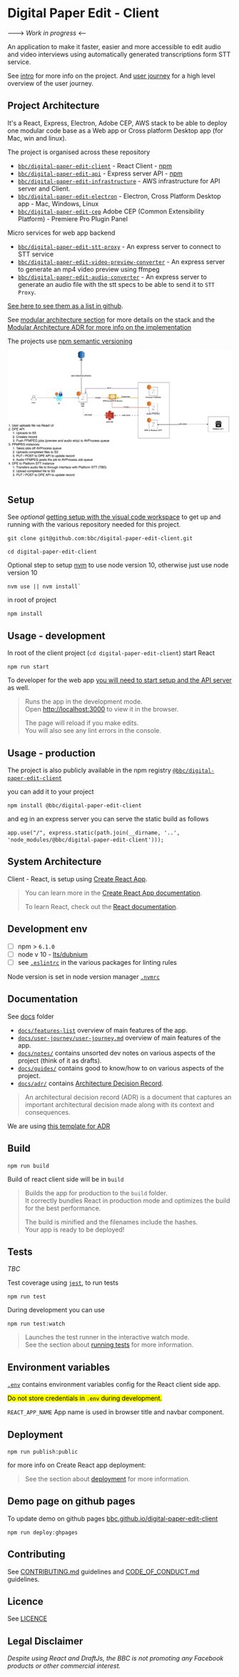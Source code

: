 # Digital Paper Edit - Client

---> _Work in progress_ <--

An application to make it faster, easier and more accessible to edit audio and video interviews using automatically generated transcriptions form STT service.

See [intro](./docs/intro.md) for more info on the project. And [user journey](./docs/user-journey/user-journey.md) for a high level overview of the user journey.

## Project Architecture 

It's a React, Express, Electron, Adobe CEP, AWS stack to be able to deploy one modular code base as a Web app or Cross platform Desktop app (for Mac, win and linux).

The project is organised across these repository 

- [`bbc/digital-paper-edit-client`](https://github.com/bbc/digital-paper-edit-client) - React Client - [npm](https://www.npmjs.com/package/@bbc/digital-paper-edit-client)
- [`bbc/digital-paper-edit-api`](https://github.com/bbc/digital-paper-edit-api) - Express server API - [npm](https://www.npmjs.com/package/@bbc/digital-paper-edit-api)
- [`bbc/digital-paper-edit-infrastructure`](https://github.com/bbc/digital-paper-edit-infrastructure) - AWS infrastructure for API server and Client.
- [`bbc/digital-paper-edit-electron`](https://github.com/bbc/digital-paper-edit-electron) - Electron, Cross Platform Desktop app - Mac, Windows, Linux
- [`bbc/digital-paper-edit-cep`](https://github.com/bbc/digital-paper-edit-cep) Adobe CEP (Common Extensibility Platform) - Premiere Pro Plugin Panel

Micro services for web app backend

- [`bbc/digital-paper-edit-stt-proxy`](https://github.com/bbc/digital-paper-edit-stt-proxy) - An express server to connect to STT service
- [`bbc/digital-paper-edit-video-preview-converter`](https://github.com/bbc/digital-paper-edit-video-preview-converterr) - An express server to generate an mp4 video preview using ffmpeg
- [`bbc/digital-paper-edit-audio-converter`](https://github.com/bbc/digital-paper-edit-audio-converter) - An express server to generate an audio file with the stt specs to be able to send it to `STT Proxy`.

[See here to see them as a list in github](https://github.com/topics/digital-paper-edit).

See [modular architecture section](./docs/guides/modular-architecture.md) for more details on the stack and the [Modular Architecture ADR for more info on the implementation](https://github.com/bbc/digital-paper-edit-client/blob/master/docs/ADR/2019-05-09-modular-architecture.md)

The projects use [npm semantic versioning](https://docs.npmjs.com/about-semantic-versioning)

![](https://raw.githubusercontent.com/bbc/digital-paper-edit-infrastructure/master/docs/adr/newest_arch.png)

## Setup

<!-- _stack - optional_

_How to build and run the code/app_ -->

See _optional_ [getting setup with the visual code workspace](docs/guides/visual-code-workspace-setup.md) to get up and running with the various repository needed for this project.


```
git clone git@github.com:bbc/digital-paper-edit-client.git
```

```
cd digital-paper-edit-client
```

Optional step to setup [nvm](https://github.com/nvm-sh/nvm) to use node version 10, otherwise just use node version 10
```
nvm use || nvm install`
```

in root of project
```
npm install
```

## Usage - development

<!-- `cd` into the individual repository inside [`./packages`](./packages) and npm start, or see respective README and package.json for how deal with each. -->


In root of the client project (`cd digital-paper-edit-client`) start React 

```
npm run start
```

To developer for the web app [you will need to start setup and the API server](https://github.com/bbc/digital-paper-edit-api#setup) as well.


>Runs the app in the development mode.<br>
Open [http://localhost:3000](http://localhost:3000) to view it in the browser.
>
>The page will reload if you make edits.<br>
You will also see any lint errors in the console.

<!-- additionally to develop for electron also run ,in another terminal, in root of project.

```
make start-electron
``` -->


## Usage - production

The project is also publicly available in the npm registry [`@bbc/digital-paper-edit-client`](https://www.npmjs.com/package/@bbc/digital-paper-edit-client)

 you can add it to your project
```
npm install @bbc/digital-paper-edit-client
```

and eg in an express server you can serve the static build as follows

```
app.use("/", express.static(path.join(__dirname, '..', 'node_modules/@bbc/digital-paper-edit-client')));
```

## System Architecture

Client - React, is setup using [Create React App](https://facebook.github.io/create-react-app/docs/getting-started).

>You can learn more in the [Create React App documentation](https://facebook.github.io/create-react-app/docs/getting-started).
>
>To learn React, check out the [React documentation](https://reactjs.org/).



## Development env

<!--
 _How to run the development environment_

_Coding style convention ref optional, eg which linter to use_

_Linting, github pre-push hook - optional_ -->

- [ ] npm > `6.1.0`
- [ ] node v 10 - [lts/dubnium](https://scotch.io/tutorials/whats-new-in-node-10-dubnium)
- [ ] see [`.eslintrc`](./.eslintrc) in the various packages for linting rules

Node version is set in node version manager [`.nvmrc`](https://github.com/creationix/nvm#nvmrc)

<!-- TODO: Setup eslint in express server -->

## Documentation

See [docs](./docs) folder 

- [`docs/features-list`](./docs/features-list.md) overview of main features of the app.
- [`docs/user-journey/user-journey.md`](./docs/user-journey/user-journey.md) overview of main features of the app.
- [`docs/notes/`](./docs/notes/) contains unsorted dev notes on various aspects of the project (think of it as drafts).
- [`docs/guides/`](./docs/guides/) contains good to know/how to on various aspects of the project.
- [`docs/adr/`](./docs/adr/) contains [Architecture Decision Record](https://github.com/joelparkerhenderson/architecture_decision_record).

> An architectural decision record (ADR) is a document that captures an important architectural decision made along with its context and consequences.

We are using [this template for ADR](https://gist.github.com/iaincollins/92923cc2c309c2751aea6f1b34b31d95)
<!-- 
[There also QA testing docs](./docs/qa/README.md) to manual test the component before a major release, (QA testing does not require any technical knowledge). -->


## Build

<!-- _How to run build_ -->

<!-- See README for individual packages for more details ?-->

```
npm run build
```

Build of react client side will be in `build`

>Builds the app for production to the `build` folder.<br>
It correctly bundles React in production mode and optimizes the build for the best performance.
>
>The build is minified and the filenames include the hashes.<br>
Your app is ready to be deployed!


<!-- 
### Electron - Build
First do `make build-react` then 

```
make build-electron
```

`packages/client/dist` will contain your packaged version of the app for desktop -->

## Tests

<!-- _How to carry out tests_ -->

_TBC_

Test coverage using [`jest`](https://jestjs.io/), to run tests

```
npm run test
```

During development you can use

```
npm run test:watch
```

>Launches the test runner in the interactive watch mode.<br>
See the section about [running tests](https://facebook.github.io/create-react-app/docs/running-tests) for more information.

<!-- See README for individual packages for more details -->


<!-- ## Travis CI

On commit this repo uses the [.travis.yml](./.travis.yml) config tu run the automated test on [travis CI](https://travis-ci.org/bbc/react-transcript-editor). -->

## Environment variables

[`.env`](./.env) contains environment variables config for the React client side app.

<mark>Do not store credentials in `.env` during development.</mark>

`REACT_APP_NAME` App name is used in browser title and navbar component.

## Deployment

<!-- _How to deploy the code/app into test/staging/production_ -->

```
npm run publish:public
```

<!-- See README for individual packages for more details -->

for more info on Create React app deployment: 

>See the section about [deployment](https://facebook.github.io/create-react-app/docs/deployment) for more information.


## Demo page on github pages

To update demo on github pages [bbc.github.io/digital-paper-edit-client](https://bbc.github.io/digital-paper-edit-client)

```
npm run deploy:ghpages
```

## Contributing

See [CONTRIBUTING.md](./CONTRIBUTING.md) guidelines and [CODE_OF_CONDUCT.md](./CODE_OF_CONDUCT.md) guidelines.

## Licence
<!-- mention MIT Licence -->
See [LICENCE](./LICENCE.md)

## Legal Disclaimer

_Despite using React and DraftJs, the BBC is not promoting any Facebook products or other commercial interest._



